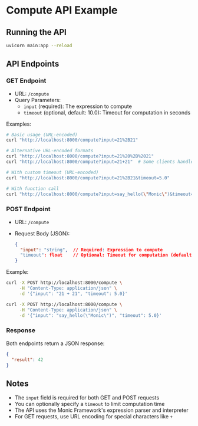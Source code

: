 # Compute API Example

## Running the API

```bash
uvicorn main:app --reload
```

## API Endpoints

### GET Endpoint

- URL: `/compute`
- Query Parameters:
  - `input` (required): The expression to compute
  - `timeout` (optional, default: 10.0): Timeout for computation in seconds

Examples:

```bash
# Basic usage (URL-encoded)
curl "http://localhost:8000/compute?input=21%2B21"

# Alternative URL-encoded formats
curl "http://localhost:8000/compute?input=21%20%2B%2021"
curl "http://localhost:8000/compute?input=21+21"  # Some clients handle this

# With custom timeout (URL-encoded)
curl "http://localhost:8000/compute?input=21%2B21&timeout=5.0"
```

```bash
# With function call
curl "http://localhost:8000/compute?input=say_hello(\"Monic\")&timeout=5.0"
```

### POST Endpoint

- URL: `/compute`
- Request Body (JSON):

  ```json
  {
    "input": "string",  // Required: Expression to compute
    "timeout": float    // Optional: Timeout for computation (default: 10.0)
  }
  ```

Example:

```bash
curl -X POST http://localhost:8000/compute \
     -H "Content-Type: application/json" \
     -d '{"input": "21 + 21", "timeout": 5.0}'
```

```bash
curl -X POST http://localhost:8000/compute \
     -H "Content-Type: application/json" \
     -d '{"input": "say_hello(\"Monic\")", "timeout": 5.0}'
```

### Response

Both endpoints return a JSON response:

```json
{
  "result": 42
}
```

## Notes

- The `input` field is required for both GET and POST requests
- You can optionally specify a `timeout` to limit computation time
- The API uses the Monic Framework's expression parser and interpreter
- For GET requests, use URL encoding for special characters like `+`
